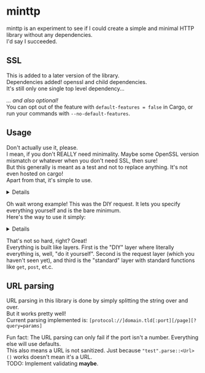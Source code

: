 # minttp

minttp is an experiment to see if I could create a simple and minimal HTTP library without any dependencies.  
I'd say I succeeded.


## SSL

This is added to a later version of the library.  
Dependencies added! openssl and child dependencies.  
It's still only one single top level dependency...

*... and also optional!*  
You can opt out of the feature with `default-features = false` in Cargo, or run your commands with `--no-default-features`.

## Usage

Don't actually use it, please.  
I mean, if you don't REALLY need minimality. Maybe some OpenSSL version mismatch or whatever when you don't need SSL, then sure!  
But this generally is meant as a test and not to replace anything. It's not even hosted on cargo!  
Apart from that, it's simple to use.  
<details>

```Rust
extern crate minttp;
use minttp::{DIYRequest, consts};
use minttp::response::Response;
use std::collections::HashMap;
use std::io::{BufReader, Read};

fn main() {
	let mut headers = HashMap::new();
	headers.insert("Host", "example.com");
	headers.insert("Connection", "close");

	let mut output = String::new();
	{
		let conn = minttp::diy_request(&DIYRequest {
			ssl: false,
			host: "example.com",
			port: 80,
			method: consts::GET,
			path: "/",
			http_version: "1.1",
			headers: &headers,
			body: None
		}).unwrap();
		let mut response = Response::new(BufReader::new(conn)).unwrap();
		response.body.read_to_string(&mut output).unwrap();
	}
	println!("-------------- DIY Reqest");
	println!("{}", output);
	println!("--------------");
}
```

</details>

Oh wait wrong example! This was the DIY request. It lets you specify everything yourself and is the bare minimum.  
Here's the way to use it simply:  
<details>

```Rust
extern crate minttp;
use std::io::Read;

fn main() {
	let url = "example.com".parse().unwrap();

	let mut output = String::new();
	{
		let mut response = minttp::get(url).unwrap();
		println!(
			"Status: {} {} ({})",
			if response.is_success() {
				"SUCCESS"
			} else {
				"FAILED"
			},
			response.status,
			response.description
		);
		response.body.read_to_string(&mut output).unwrap();
	}

	println!("-------------- High-level standard request");
	println!("{}", output);
	println!("--------------");
}
```

</details>

That's not so hard, right? Great!  
Everything is built like layers. First is the "DIY" layer where literally everything is, well, "do it yourself".
Second is the request layer (which you haven't seen yet),
and third is the "standard" layer with standard functions like `get`, `post`, et.c.

## URL parsing

URL parsing in this library is done by simply splitting the string over and over.  
But it works pretty well!  
Current parsing implemented is: `[protocol://]domain.tld[:port][/page][?query=params]`

Fun fact: The URL parsing can only fail if the port isn't a number. Everything else will use defaults.  
This also means a URL is not sanitized. Just because `"test".parse::<Url>()` works doesn't mean it's a URL.  
TODO: Implement validating **maybe**.
